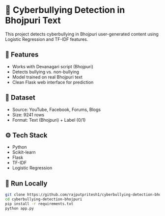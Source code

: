 # 🚨 Cyberbullying Detection in Bhojpuri Text

This project detects cyberbullying in Bhojpuri user-generated content using Logistic Regression and TF-IDF features.

## 🧠 Features
- Works with Devanagari script (Bhojpuri)
- Detects bullying vs. non-bullying
- Model trained on real Bhojpuri text
- Clean Flask web interface for prediction

## 📁 Dataset
- Source: YouTube, Facebook, Forums, Blogs
- Size: 9241 rows
- Format: Text (Bhojpuri) + Label (0/1)

## ⚙️ Tech Stack
- Python
- Scikit-learn
- Flask
- TF-IDF
- Logistic Regression

## 🚀 Run Locally
```bash
git clone https://github.com/rajputpritesh1/cyberbullying-detection-bhojpuri.git
cd cyberbullying-detection-bhojpuri
pip install -r requirements.txt
python app.py
